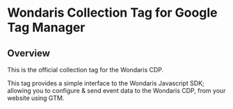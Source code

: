 # Wondaris Collection Tag for Google Tag Manager

## Overview

This is the official collection tag for the Wondaris CDP.

This tag provides a simple interface to the Wondaris Javascript SDK; allowing you to configure & send event data to the Wondaris CDP, from your website using GTM.


